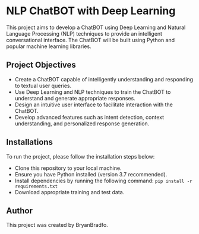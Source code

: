 # NLP ChatBOT with Deep Learning

This project aims to develop a ChatBOT using Deep Learning and Natural Language Processing (NLP) techniques to provide an intelligent conversational interface. The ChatBOT will be built using Python and popular machine learning libraries.

## Project Objectives

- Create a ChatBOT capable of intelligently understanding and responding to textual user queries.
- Use Deep Learning and NLP techniques to train the ChatBOT to understand and generate appropriate responses.
- Design an intuitive user interface to facilitate interaction with the ChatBOT.
- Develop advanced features such as intent detection, context understanding, and personalized response generation.

## Installations

To run the project, please follow the installation steps below:

- Clone this repository to your local machine.
- Ensure you have Python installed (version 3.7 recommended).
- Install dependencies by running the following command: `pip install -r requirements.txt`
- Download appropriate training and test data.

<!-- ## Usage

## Contributions -->

## Author

This project was created by BryanBradfo.

<!--
# ChatBOT NLP avec Deep Learning

Ce projet vise à développer un ChatBOT utilisant les techniques de Deep Learning et de Traitement du Langage Naturel (NLP) pour fournir une interface de conversation intelligente. Le ChatBOT sera construit en utilisant Python et des bibliothèques populaires d'apprentissage automatique.

## Objectifs du projet

- Créer un ChatBOT capable de comprendre et de répondre aux requêtes textuelles des utilisateurs de manière intelligente.
- Utiliser des techniques de Deep Learning et de NLP pour entraîner le ChatBOT à comprendre et à générer des réponses appropriées.
- Concevoir une interface utilisateur intuitive pour faciliter l'interaction avec le ChatBOT.
- Développer des fonctionnalités avancées telles que la détection d'intention, la compréhension du contexte et la génération de réponses personnalisées.

## Installations 

Pour exécuter le projet, veuillez suivre les étapes d'installation suivantes :

- Clonez ce référentiel sur votre machine locale.
- Assurez-vous d'avoir Python installé (version 3.7 recommandée).
- Installez les dépendances en exécutant la commande suivante : pip install -r requirements.txt
- Téléchargez les données d'entraînement et de test appropriées.

## Auteur

Ce projet a été créé par BryanBradfo. -->

